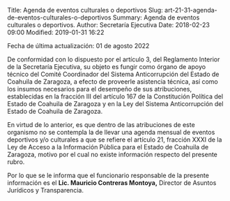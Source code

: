 Title: Agenda de eventos culturales o deportivos
Slug: art-21-31-agenda-de-eventos-culturales-o-deportivos
Summary: Agenda de eventos culturales o deportivos.
Author: Secretaría Ejecutiva
Date: 2018-02-23 09:00
Modified: 2019-01-31 16:22


Fecha de última actualización: 01 de agosto 2022


De conformidad con lo dispuesto por el artículo 3, del Reglamento Interior de la Secretaría Ejecutiva, su objeto es fungir como órgano de apoyo técnico del Comité Coordinador del Sistema Anticorrupción del Estado de Coahuila de Zaragoza, a efecto de proveerle asistencia técnica, así como los insumos necesarios para el desempeño de sus atribuciones, establecidas en la fracción III del artículo 167 de la Constitución Política del Estado de Coahuila de Zaragoza y en la Ley del Sistema Anticorrupción del Estado de Coahuila de Zaragoza.

En virtud de lo anterior, es que dentro de las atribuciones de este organismo no se contempla la de llevar una agenda mensual de eventos deportivos y/o culturales a que se refiere el artículo 21, fracción XXXI de la Ley de Acceso a la Información Pública para el Estado de Coahuila de Zaragoza, motivo por el cual no existe información respecto del presente rubro.

Por lo que se le informa que el funcionario responsable de la presente información es el **Lic. Mauricio Contreras Montoya,** Director de Asuntos Jurídicos y Transparencia.

